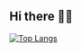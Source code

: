 ## Hi there 🥷🏻
[![Top Langs](https://github-readme-stats.vercel.app/api/top-langs/?username=Alpensin&theme=tokyonight&hide=css,html)](https://github.com/Alpensin)
<!--
**Alpensin/Alpensin** is a ✨ _special_ ✨ repository because its `README.md` (this file) appears on your GitHub profile.

Here are some ideas to get you started:

- 🔭 I’m currently working on ...
- 🌱 I’m currently learning ...
- 👯 I’m looking to collaborate on ...
- 🤔 I’m looking for help with ...
- 💬 Ask me about ...
- 📫 How to reach me: ...
- 😄 Pronouns: ...
- ⚡ Fun fact: ...
[![Alpensin's github stats](https://github-readme-stats.vercel.app/api?username=Alpensin&count_private=true&show_icons=true)](https://github.com/Alpensin)
-->
